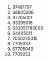 1. 87481797
2. 68805008
3. 37705001
4. 93395016
5. 633051785006
6. 64405011
7. 7050225015
8. 7705037
9. 67705049
10. 7705053